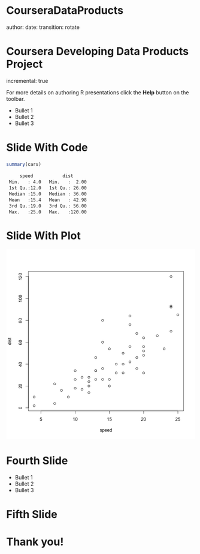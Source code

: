 CourseraDataProducts
========================================================
author: 
date:
transition: rotate

Coursera Developing Data Products Project
========================================================
incremental: true

For more details on authoring R presentations click the
**Help** button on the toolbar.

- Bullet 1
- Bullet 2
- Bullet 3

Slide With Code
========================================================


```r
summary(cars)
```

```
     speed           dist       
 Min.   : 4.0   Min.   :  2.00  
 1st Qu.:12.0   1st Qu.: 26.00  
 Median :15.0   Median : 36.00  
 Mean   :15.4   Mean   : 42.98  
 3rd Qu.:19.0   3rd Qu.: 56.00  
 Max.   :25.0   Max.   :120.00  
```

Slide With Plot
========================================================

![plot of chunk unnamed-chunk-2](CourseraDataProducts-figure/unnamed-chunk-2-1.png) 

Fourth Slide
========================================================

- Bullet 1
- Bullet 2
- Bullet 3

Fifth Slide
========================================================

# Thank you!
